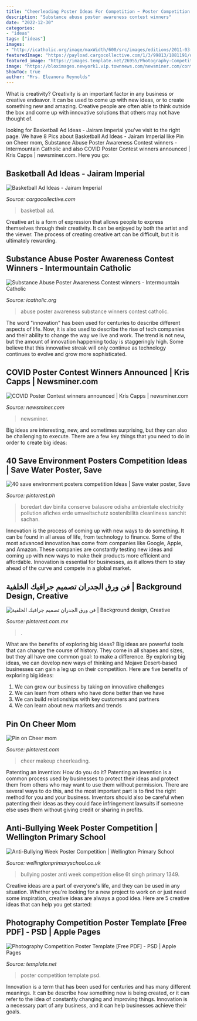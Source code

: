 ```yaml
---
title: "Cheerleading Poster Ideas For Competition ~ Poster Competition Template Psd"
description: "Substance abuse poster awareness contest winners"
date: "2022-12-30"
categories:
- "ideas"
tags: ["ideas"]
images:
- "http://icatholic.org/image/maxWidth/600/src/images/editions/2011-03-11/p10a4_web.jpg"
featuredImage: "https://payload.cargocollective.com/1/3/99813/1881191/dirknike.jpg"
featured_image: "https://images.template.net/26955/Photography-Competition-Poster-Template.jpeg"
image: "https://bloximages.newyork1.vip.townnews.com/newsminer.com/content/tncms/assets/v3/editorial/4/5a/45ac88fe-df60-11ea-ba98-0bf848d666b9/5f388c8cae53b.image.jpg"
ShowToc: true
author: "Mrs. Eleanora Reynolds"
---
```



What is creativity?
Creativity is an important factor in any business or creative endeavor. It can be used to come up with new ideas, or to create something new and amazing. Creative people are often able to think outside the box and come up with innovative solutions that others may not have thought of.

	

		
looking for Basketball Ad Ideas - Jairam Imperial you've visit to the right page. We have 8 Pics about Basketball Ad Ideas - Jairam Imperial like Pin on Cheer mom, Substance Abuse Poster Awareness Contest winners - Intermountain Catholic and also COVID Poster Contest winners announced | Kris Capps | newsminer.com. Here you go:
		
    
## Basketball Ad Ideas - Jairam Imperial

<img loading=lazy src="https://payload.cargocollective.com/1/3/99813/1881191/dirknike.jpg" onerror="this.onerror=null;this.src='https://tse2.mm.bing.net/th?id=OIP.JeLFiltPQ7NsQ7JIv51XXgHaLA&amp;pid=15.1';" alt="Basketball Ad Ideas - Jairam Imperial">

_Source: cargocollective.com_

>basketball ad. 

	

Creative art is a form of expression that allows people to express themselves through their creativity. It can be enjoyed by both the artist and the viewer. The process of creating creative art can be difficult, but it is ultimately rewarding.

    
## Substance Abuse Poster Awareness Contest Winners - Intermountain Catholic

<img loading=lazy src="http://icatholic.org/image/maxWidth/600/src/images/editions/2011-03-11/p10a4_web.jpg" onerror="this.onerror=null;this.src='https://tse2.mm.bing.net/th?id=OIP.5SbRzmN9Rhl7Avh0dxcIsgAAAA&amp;pid=15.1';" alt="Substance Abuse Poster Awareness Contest winners - Intermountain Catholic">

_Source: icatholic.org_

>abuse poster awareness substance winners contest catholic. 

	

The word "innovation" has been used for centuries to describe different aspects of life. Now, it is also used to describe the rise of tech companies and their ability to change the way we live and work. The trend is not new, but the amount of innovation happening today is staggeringly high. Some believe that this innovative streak will only continue as technology continues to evolve and grow more sophisticated.

    
## COVID Poster Contest Winners Announced | Kris Capps | Newsminer.com

<img loading=lazy src="https://bloximages.newyork1.vip.townnews.com/newsminer.com/content/tncms/assets/v3/editorial/4/5a/45ac88fe-df60-11ea-ba98-0bf848d666b9/5f388c8cae53b.image.jpg" onerror="this.onerror=null;this.src='https://tse1.mm.bing.net/th?id=OIP.eDa2atm2wBrv2rBu3wQUHQHaLU&amp;pid=15.1';" alt="COVID Poster Contest winners announced | Kris Capps | newsminer.com">

_Source: newsminer.com_

>newsminer. 

	

Big ideas are interesting, new, and sometimes surprising, but they can also be challenging to execute. There are a few key things that you need to do in order to create big ideas:

    
## 40 Save Environment Posters Competition Ideas | Save Water Poster, Save

<img loading=lazy src="https://i.pinimg.com/736x/bc/79/1f/bc791faf800977b6039e0f9cf46c64ca.jpg" onerror="this.onerror=null;this.src='https://tse2.mm.bing.net/th?id=OIP.-l_YLcuEJmz7hnYzkPpQMQHaKu&amp;pid=15.1';" alt="40 save environment posters competition Ideas | Save water poster, Save">

_Source: pinterest.ph_

>boredart dav binita conserve balasore odisha ambientale electricity pollution afiches erde umweltschutz sostenibilità cleanliness sanchit sachan. 

	

Innovation is the process of coming up with new ways to do something. It can be found in all areas of life, from technology to finance. Some of the most advanced innovation has come from companies like Google, Apple, and Amazon. These companies are constantly testing new ideas and coming up with new ways to make their products more efficient and affordable. Innovation is essential for businesses, as it allows them to stay ahead of the curve and compete in a global market.

    
## فن ورق الجدران تصميم جرافيك الخلفية | Background Design, Creative

<img loading=lazy src="https://i.pinimg.com/736x/27/fa/bc/27fabc4a3d2f59d8fdb9b3c025ff7561.jpg" onerror="this.onerror=null;this.src='https://tse2.mm.bing.net/th?id=OIP.phJOYgpDL3-gR7ZTdjSVkQHaDs&amp;pid=15.1';" alt="فن ورق الجدران تصميم جرافيك الخلفية | Background design, Creative">

_Source: pinterest.com.mx_

>. 

	

What are the benefits of exploring big ideas?
Big ideas are powerful tools that can change the course of history. They come in all shapes and sizes, but they all have one common goal: to make a difference. By exploring big ideas, we can develop new ways of thinking and Mojave Desert-based businesses can gain a leg up on their competition. Here are five benefits of exploring big ideas: 
1. We can grow our business by taking on innovative challenges
2. We can learn from others who have done better than we have
3. We can build relationships with key customers and partners
4. We can learn about new markets and trends

    
## Pin On Cheer Mom

<img loading=lazy src="https://i.pinimg.com/736x/e0/44/d7/e044d70ae2e55c461c1a065bc1e665ff--cheerleading-makeup-cheer-makeup.jpg" onerror="this.onerror=null;this.src='https://tse2.mm.bing.net/th?id=OIP.JWncbLvr3EFR8W4EUsTgGQHaJ3&amp;pid=15.1';" alt="Pin on Cheer mom">

_Source: pinterest.com_

>cheer makeup cheerleading. 

	

Patenting an invention: How do you do it?
Patenting an invention is a common process used by businesses to protect their ideas and protect them from others who may want to use them without permission. There are several ways to do this, and the most important part is to find the right method for you and your business. Inventors should also be careful when patenting their ideas as they could face infringement lawsuits if someone else uses them without giving credit or sharing in profits.

    
## Anti-Bullying Week Poster Competition | Wellington Primary School

<img loading=lazy src="http://www.wellingtonprimaryschool.co.uk/wp-content/uploads/sites/7/2014/12/IMG_1349.jpg" onerror="this.onerror=null;this.src='https://tse3.mm.bing.net/th?id=OIP.6kcu2I18rUuTNR5rANKnIAHaNL&amp;pid=15.1';" alt="Anti-Bullying Week Poster Competition | Wellington Primary School">

_Source: wellingtonprimaryschool.co.uk_

>bullying poster anti week competition elise 6t singh primary 1349. 

	

Creative ideas are a part of everyone's life, and they can be used in any situation. Whether you're looking for a new project to work on or just need some inspiration, creative ideas are always a good idea. Here are 5 creative ideas that can help you get started: 

    
## Photography Competition Poster Template [Free PDF] - PSD | Apple Pages

<img loading=lazy src="https://images.template.net/26955/Photography-Competition-Poster-Template.jpeg" onerror="this.onerror=null;this.src='https://tse4.mm.bing.net/th?id=OIP.Y9FbZM8-ZtEZbsHQzciougHaLc&amp;pid=15.1';" alt="Photography Competition Poster Template [Free PDF] - PSD | Apple Pages">

_Source: template.net_

>poster competition template psd. 

	

Innovation is a term that has been used for centuries and has many different meanings. It can be describe how something new is being created, or it can refer to the idea of constantly changing and improving things. Innovation is a necessary part of any business, and it can help businesses achieve their goals.

